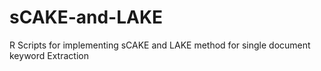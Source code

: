 # sCAKE-and-LAKE
R Scripts for implementing sCAKE and LAKE method for single document keyword Extraction
